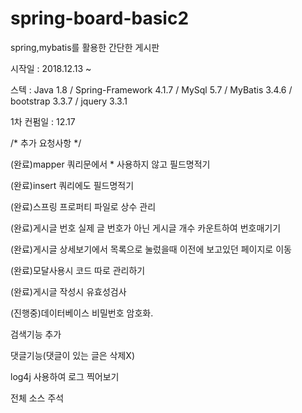 # spring-board-basic2

spring,mybatis를 활용한 간단한 게시판

시작일 : 2018.12.13 ~ 

스텍 : Java 1.8 / Spring-Framework 4.1.7 / MySql 5.7 / MyBatis 3.4.6 / bootstrap 3.3.7 / jquery 3.3.1

1차 컨펌일 : 12.17

/* 추가 요청사항 */

(완료)mapper 쿼리문에서 * 사용하지 않고 필드명적기

(완료)insert 쿼리에도 필드명적기

(완료)스프링 프로퍼티 파일로 상수 관리

(완료)게시글 번호 실제 글 번호가 아닌 게시글 개수 카운트하여 번호매기기

(완료)게시글 상세보기에서 목록으로 눌렀을때 이전에 보고있던 페이지로 이동

(완료)모달사용시 코드 따로 관리하기

(완료)게시글 작성시 유효성검사

(진행중)데이터베이스 비밀번호 암호화.

검색기능 추가

댓글기능(댓글이 있는 글은 삭제X)

log4j 사용하여 로그 찍어보기

전체 소스 주석


